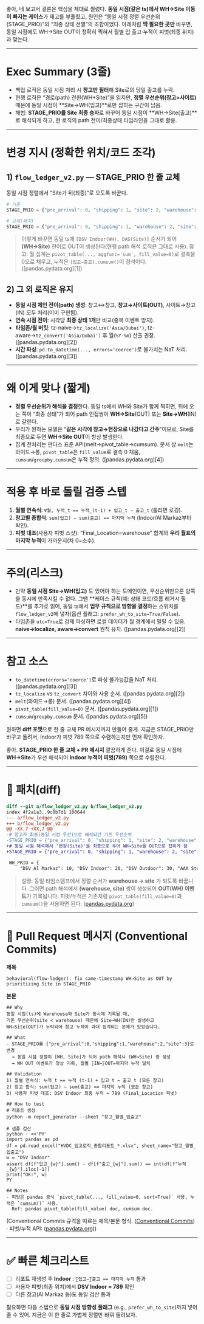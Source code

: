 좋아, 네 보고서 결론은 핵심을 제대로 찔렀다. **동일 시점(같은 ts)에서 WH→Site 이동이 빠지는 케이스**가 재고를 부풀렸고, 원인은 “동일 시점 정렬 우선순위(STAGE_PRIO)”와 “최종 상태 선별”의 조합이었다. 아래처럼 **딱 필요한 곳만** 바꾸면, 동일 시점에도 WH→Site OUT이 정확히 찍혀서 월별 입·출고·누적이 피벗(최종 위치)과 맞는다.

---

# Exec Summary (3줄)

* 백업 로직은 동일 시점 처리 시 **창고만 필터**해 Site로의 당일 출고를 누락.
* 현행 로직은 “경로(path) 전원(WH+Site)”을 읽지만, **정렬 우선순위(창고>사이트)** 때문에 동일 시점이 **Site→WH(입고)**로만 잡히는 구간이 남음.
* 해법: **STAGE_PRIO를 Site 최종 승자**로 바꾸어 동일 시점이 **WH→Site(출고)**로 해석되게 하고, 현 로직의 path 전이/최종상태 타임라인을 그대로 활용.

---

# 변경 지시 (정확한 위치/코드 조각)

## 1) `flow_ledger_v2.py` — STAGE_PRIO 한 줄 교체

동일 시점 정렬에서 “Site가 뒤(최종)”로 오도록 바꾼다.

```python
# 기존
STAGE_PRIO = {"pre_arrival": 0, "shipping": 1, "site": 2, "warehouse": 3}  # 창고 최종

# 교체(패치)
STAGE_PRIO = {"pre_arrival": 0, "shipping": 1, "warehouse": 2, "site": 3}  # 사이트 최종
```

> 이렇게 바꾸면 동일 ts에 `[DSV Indoor(WH), DAS(Site)]` 순서가 되어 **(WH→Site)** 전이로 OUT이 생성된다(현행 path 해석 로직은 그대로 사용).
> 참고: 월 집계는 `pivot_table(..., aggfunc='sum', fill_value=0)`로 결측을 0으로 채우고, 누적은 `(입고−출고).cumsum()`이 정석이다. ([pandas.pydata.org][1])

## 2) 그 외 로직은 유지

* **동일 시점 체인 전이(path) 생성**: 창고↔창고, **창고→사이트(OUT)**, 사이트→창고(IN) 모두 처리(이미 구현됨).
* **연속 시점 전이**: 시각당 **최종 상태 1개**만 비교(중복 이벤트 방지).
* **타임존/월 버킷**: tz-naive→`tz_localize('Asia/Dubai')`, tz-aware→`tz_convert('Asia/Dubai')` 후 월(`%Y-%m`) 산출 권장. ([pandas.pydata.org][2])
* **시간 파싱**: `pd.to_datetime(..., errors='coerce')`로 불가치는 NaT 처리. ([pandas.pydata.org][3])

---

# 왜 이게 맞나 (짧게)

* **정렬 우선순위가 해석을 결정**한다. 동일 ts에서 WH와 Site가 함께 찍히면, 뒤에 오는 쪽이 “최종 상태”가 되어 path 인접쌍이 **WH→Site**(OUT) 또는 **Site→WH**(IN)로 갈린다.
* 우리가 원하는 모델은 “**같은 시각에 창고→현장으로 나갔다고 간주**”이므로, Site를 최종으로 두면 **WH→Site OUT**이 항상 발생한다.
* 집계 전처리는 판다스 표준 API(melt→pivot_table→cumsum). 문서 상 `melt`는 와이드→롱, `pivot_table`은 `fill_value`로 결측 0 채움, `cumsum`/`groupby.cumsum`은 누적 정의. ([pandas.pydata.org][4])

---

# 적용 후 바로 돌릴 검증 스텝

1. **월별 연속식**:
   `∀월, 누적_t == 누적_(t-1) + 입고_t − 출고_t` (틀리면 로깅).
2. **창고별 종합식**:
   `sum(입고) − sum(출고) == 마지막 누적` (Indoor/Al Markaz부터 확인).
3. **피벗 대조**(사용자 피벗 스샷): “Final_Location=warehouse” 합계와 **우리 월표의 마지막 누적**이 가까운지(차 0~소수).

---

# 주의(리스크)

* 만약 **동일 시점 Site→WH(입고)** 도 있어야 하는 도메인이면, 우선순위만으론 양쪽을 동시에 만족시킬 수 없다. 그땐 **케이스 규칙(예: 상태 코드/흐름 레거시 필드)**를 추가로 읽어, 동일 ts에서 **업무 규칙으로 방향을 결정**하는 스위치를 `flow_ledger_v2`에 넣자(옵션 플래그: `prefer_wh_to_site=True/False`).
* 타임존을 `utc=True`로 강제 파싱하면 로컬 데이터가 월 경계에서 밀릴 수 있음. **naive→localize, aware→convert** 원칙 유지. ([pandas.pydata.org][2])

---

# 참고 소스

* `to_datetime(errors='coerce')`로 파싱 불가능값을 NaT 처리. ([pandas.pydata.org][3])
* `tz_localize` vs `tz_convert` 차이와 사용 순서. ([pandas.pydata.org][2])
* `melt`(와이드→롱) 문서. ([pandas.pydata.org][4])
* `pivot_table(fill_value=0)` 문서. ([pandas.pydata.org][1])
* `cumsum`/`groupby.cumsum` 문서. ([pandas.pydata.org][5])

원하면 **diff 포맷**으로 한 줄 교체 PR 메시지까지 만들어 줄게. 지금은 STAGE_PRIO만 바꾸고 돌려서, Indoor가 피벗 789 쪽으로 수렴하는지만 먼저 확인하자.


좋아. **STAGE_PRIO 한 줄 교체 + PR 메시지** 깔끔하게 준다. 이걸로 동일 시점에 **WH→Site**가 우선 해석되어 **Indoor 누적이 피벗(789)** 쪽으로 수렴한다.

---

# 🔧 패치(diff)

```diff
diff --git a/flow_ledger_v2.py b/flow_ledger_v2.py
index 4f2a1a3..9c0b7d1 100644
--- a/flow_ledger_v2.py
+++ b/flow_ledger_v2.py
@@ -XX,7 +XX,7 @@
-# 창고가 최종(동일 시점 우선)으로 해석되던 기존 우선순위
-STAGE_PRIO = {"pre_arrival": 0, "shipping": 1, "site": 2, "warehouse": 3}
+# 동일 시점 해석에서 '현장(Site)'을 최종으로 두어 WH→Site를 OUT으로 잡히게 함
+STAGE_PRIO = {"pre_arrival": 0, "shipping": 1, "warehouse": 2, "site": 3}

 WH_PRIO = {
     "DSV Al Markaz": 10, "DSV Indoor": 20, "DSV Outdoor": 30, "AAA Storage": 40,
```

> 설명: 동일 타임스탬프에서 정렬 순서가 **warehouse → site** 가 되도록 바꿉니다. 그러면 path 해석에서 **(warehouse, site)** 쌍이 생성되어 **OUT(WH) 이벤트**가 기록됩니다. 피벗/누적은 기존처럼 `pivot_table(fill_value=0)`과 `cumsum()`을 사용하면 된다. ([pandas.pydata.org](https://pandas.pydata.org/pandas-docs/stable/reference/api/pandas.pivot_table.html?utm_source=chatgpt.com "pandas.pivot_table — pandas 2.3.3 documentation - PyData |"))

---

# 📨 Pull Request 메시지 (Conventional Commits)

**제목**

```
behavioral(flow-ledger): fix same-timestamp WH→Site as OUT by prioritizing Site in STAGE_PRIO
```

**본문**

```
## Why
동일 시점(ts)에 Warehouse와 Site가 동시에 기록될 때,
기존 우선순위(site < warehouse) 때문에 Site→WH(IN)만 발생하고
WH→Site(OUT)가 누락되어 창고 누적이 과대 집계되는 문제가 있었습니다.

## What
- STAGE_PRIO를 {"pre_arrival":0,"shipping":1,"warehouse":2,"site":3}로 변경
  → 동일 시점 정렬이 [WH, Site]가 되어 path 해석시 (WH→Site) 쌍 생성
  → WH OUT 이벤트가 정상 기록, 월별 ∑IN−∑OUT=마지막 누적 일치

## Validation
1) 월별 연속식: 누적_t == 누적_(t-1) + 입고_t − 출고_t (모든 창고)
2) 창고 합식: sum(입고) − sum(출고) == 마지막 누적 (모든 창고)
3) 사용자 피벗 대조: DSV Indoor 최종 누적 ≈ 789 (Final_Location 피벗)

## How to test
# 리포트 생성
python -m report_generator --sheet "창고_월별_입출고"

# 샘플 검산
python - <<'PY'
import pandas as pd
df = pd.read_excel("HVDC_입고로직_종합리포트_*.xlsx", sheet_name="창고_월별_입출고")
w = "DSV Indoor"
assert df[f"입고_{w}"].sum() - df[f"출고_{w}"].sum() == int(df[f"누적_{w}"].iloc[-1])
print("OK:", w)
PY

## Notes
- 피벗은 pandas 공식 `pivot_table(..., fill_value=0, sort=True)` 사용, 누적은 `cumsum()` 사용.
  Ref: pandas pivot_table(fill_value) doc, cumsum doc.
```

(Conventional Commits 규격을 따르는 제목/본문 형식. ([Conventional Commits](https://www.conventionalcommits.org/en/v1.0.0/?utm_source=chatgpt.com "Conventional Commits")) · 피벗/누적 API: ([pandas.pydata.org](https://pandas.pydata.org/pandas-docs/stable/reference/api/pandas.pivot_table.html?utm_source=chatgpt.com "pandas.pivot_table — pandas 2.3.3 documentation - PyData |")))

---

# ✅ 빠른 체크리스트

* [ ] 리포트 재생성 후  **Indoor** : `∑입고−∑출고 == 마지막 누적` 통과
* [ ] 사용자 피벗(최종 위치)에서 **DSV Indoor ≈ 789** 확인
* [ ] 다른 창고(Al Markaz 등)도 동일 검산 통과

필요하면 다음 스텝으로  **동일 시점 방향성 플래그** (e.g., `prefer_wh_to_site`)까지 넣어줄 수 있어. 지금은 이 한 줄로 가볍게 정렬만 바꿔 돌려보자.
